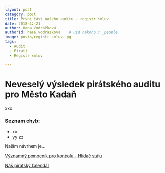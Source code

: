 ```yaml
---
layout: post
category: post
title: První část našeho auditu - registr smluv
date: 2018-12-21
author: Hana Vodrážková
authorId: hana.vodrazkova    # uid nekoho z _people
image: posts/registr_smluv.jpg
tags:
  - Audit
  - Piráti
  - Registr smluv
  
---
```



Neveselý výsledek pirátského auditu pro Město Kadaň
===

xxx


### Seznam chyb: 

* xx 
* yy
zz

Naším návrhem je...

[Významný pomocník pro kontrolu - Hlídač státu](https://www.hlidacstatu.cz)

[Náš pirátský kalendář](https://calendar.google.com/calendar/b/1/r?tab=mc)
